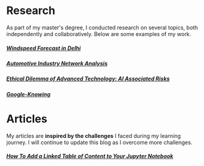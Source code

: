 # Research

As part of my master's degree, I conducted research on several topics, both independently and collaboratively. Below are some examples of my work. 
##### [Windspeed Forecast in Delhi](/blog_posts/Delhi_Windspeed_Forecast.pdf)
##### [Automotive Industry Network Analysis](/blog_posts/Automotive_industry-Network_Analysis_upload.pdf)
##### [Ethical Dilemma of Advanced Technology: AI Associated Risks](/blog_posts/AI_Associated_Risks.pdf)
##### [Google-Knowing](/blog_posts/Google-knowing_essay.pdf)



# Articles 

My articles are **inspired by the challenges** I faced during my learning journey. I will continue to update this blog as I overcome more challenges.
##### [How To Add a Linked Table of Content to Your Jupyter Notebook](/blog_posts/how_to_add_a_table_of_content.md)
